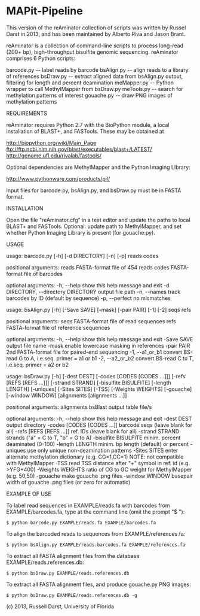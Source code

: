 # MAPit-Pipeline

This version of the reAminator collection of scripts was written by Russel Darst in 2013, and has been maintained by Alberto Riva and Jason Brant.

reAminator is a collection of command-line scripts to process long-read (200+ bp), high-throughput bisulfite genomic sequencing. reAminator comprises 6 Python scripts:

barcode.py  -- label reads by barcode
bsAlign.py  -- align reads to a library of references
bsDraw.py   -- extract aligned data from bsAlign.py output,
               filtering for length and percent deamination
meMapper.py -- Python wrapper to call MethylMapper from bsDraw.py
meTools.py  -- search for methylation patterns of interest
gouache.py  -- draw PNG images of methylation patterns

REQUIREMENTS

reAminator requires Python 2.7 with the BioPython module, a local installation of BLAST+, and FASTools. These may be obtained at

http://biopython.org/wiki/Main_Page
ftp://ftp.ncbi.nlm.nih.gov/blast/executables/blast+/LATEST/
http://genome.ufl.edu/rivalab/fastools/

Optional dependencies are MethylMapper and the Python Imaging LIbrary:

http://www.pythonware.com/products/pil/

Input files for barcode.py, bsAlign.py, and bsDraw.py must be in FASTA format.

INSTALLATION

Open the file "reAminator.cfg" in a text editor and update the paths to local BLAST+ and FASTools. Optional: update path to MethylMapper, and set whether Python Imaging Library is present (for gouache.py).

USAGE

usage: barcode.py [-h] [-d DIRECTORY] [-n] [-p] reads codes

positional arguments:
  reads                 FASTA-format file of 454 reads
  codes                 FASTA-format file of barcodes

optional arguments:
  -h, --help            show this help message and exit
  -d DIRECTORY, --directory DIRECTORY
                        output file path
  -n, --names           track barcodes by ID (default by sequence)
  -p, --perfect         no mismatches



usage: bsAlign.py [-h] [-Save SAVE] [-mask] [-pair PAIR] [-1] [-2] seqs refs

positional arguments:
  seqs            FASTA-format file of read sequences
  refs            FASTA-format file of reference sequences

optional arguments:
  -h, --help      show this help message and exit
  -Save SAVE      output file name
  -mask           enable lowercase masking in references
  -pair PAIR      2nd FASTA-format file for paired-end sequencing
  -1, --a1_or_b1  convert BS-read G to A, i.e.seq. primer = a1 or b1
  -2, --a2_or_b2  convert BS-read C to T, i.e.seq. primer = a2 or b2



usage: bsDraw.py [-h] [-dest DEST] [-codes [CODES [CODES ...]]]
                 [-refs [REFS [REFS ...]]] [-strand STRAND]
                 [-bisulfite BISULFITE] [-length LENGTH] [-uniques]
                 [-Sites SITES] [-TSS] [-Weights WEIGHTS] [-gouache]
                 [-window WINDOW]
                 [alignments [alignments ...]]

positional arguments:
  alignments            bsBlast output table file/s

optional arguments:
  -h, --help            show this help message and exit
  -dest DEST            output directory
  -codes [CODES [CODES ...]]
                        barcode seqs (leave blank for all)
  -refs [REFS [REFS ...]]
                        ref. IDs (leave blank for all)
  -strand STRAND        strands ("a" = C to T, "b" = G to A)
  -bisulfite BISULFITE  minim. percent deaminated (0-100)
  -length LENGTH        minim. bp length (default) or percent
  -uniques              use only unique non-deamination patterns
  -Sites SITES          enter alternate methylation dictionary (e.g.
                        CG=1,CC=1) NOTE: not compatible with MethylMapper
  -TSS                  read TSS distance after "+" symbol in ref. id (e.g.
                        >YFG+400)
  -Weights WEIGHTS      ratio of CG to GC weight for MethylMapper (e.g. 50,50)
  -gouache              make gouache .png files
  -window WINDOW        basepair width of gouache .png files (or zero for
                        automatic)

EXAMPLE OF USE

To label read sequences in EXAMPLE/reads.fa with barcodes from EXAMPLE/barcodes.fa, type at the command line (omit the prompt "$ "):

	$ python barcode.py EXAMPLE/reads.fa EXAMPLE/barcodes.fa

To align the barcoded reads to sequences from EXAMPLE/references.fa:

	$ python bsAlign.py EXAMPLE/reads.barcodes.fa EXAMPLE/references.fa

To extract all FASTA alignment files from the database EXAMPLE/reads.references.db:

	$ python bsDraw.py EXAMPLE/reads.references.db

To extract all FASTA alignment files, and produce gouache.py PNG images:

	$ python bsDraw.py EXAMPLE/reads.references.db -g

(c) 2013, Russell Darst, University of Florida 
